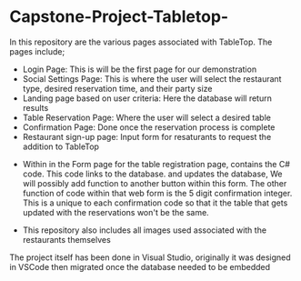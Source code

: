 # Capstone-Project-Tabletop- 
In this repository are the various pages associated with TableTop. The pages include;
- Login Page: This is will be the first page for our demonstration
- Social Settings Page: This is where the user will select the restaurant type, desired reservation time, and their party size
- Landing page based on user criteria: Here the database will return results
- Table Reservation Page: Where the user will select a desired table
- Confirmation Page: Done once the reservation process is complete
- Restaurant sign-up page: Input form for resaturants to request the addition to TableTop


* Within in the Form page for the table registration page, contains the C# code. This code links to the database. and updates the database, We will possibly add function to another button within this form. The other function of code within that web form is the 5 digit confirmation integer. This is a unique to each confirmation code so that it the table that gets updated with the reservations won't be the same. 

- This repository also includes all images used associated with the restaurants themselves

The project itself has been done in Visual Studio, originally it was designed in VSCode then migrated once the database needed to be embedded
